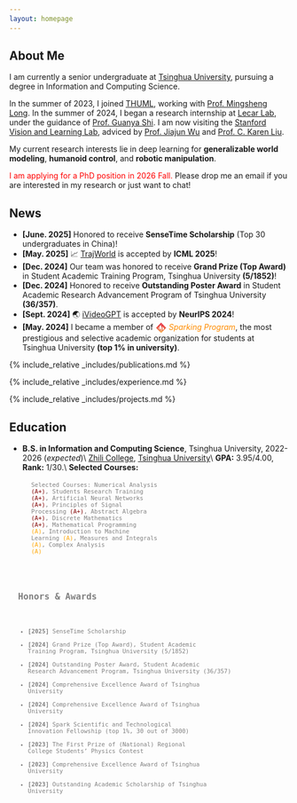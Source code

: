 ```yaml
---
layout: homepage
---
```


## About Me

I am currently a senior undergraduate at [Tsinghua University](https://www.tsinghua.edu.cn/en/), pursuing a degree in Information and Computing Science.

In the summer of 2023, I joined [THUML](https://github.com/thuml), working with [Prof. Mingsheng Long](http://ise.thss.tsinghua.edu.cn/~mlong/). In the summer of 2024, I began a research internship at [Lecar Lab](https://lecar-lab.github.io/), under the guidance of [Prof. Guanya Shi](https://www.gshi.me/). I am now visiting the [Stanford Vision and Learning Lab](https://svl.stanford.edu/), adviced by [Prof. Jiajun Wu](https://jiajunwu.com/) and [Prof. C. Karen Liu](https://engineering.stanford.edu/people/karen-liu).

My current research interests lie in deep learning for **generalizable world modeling**, **humanoid control**, and **robotic manipulation**.

<span style="color:red">I am applying for a PhD position in 2026 Fall.</span> Please drop me an email if you are interested in my research or just want to chat!

## News
- **[June. 2025]** Honored to receive **SenseTime Scholarship** (Top 30 undergraduates in China)!
- **[May. 2025]** 📈 [TrajWorld](https://arxiv.org/abs/2502.01366) is accepted by **ICML 2025**!
- **[Dec. 2024]** Our team was honored to receive **Grand Prize (Top Award)** in Student Academic Training Program, Tsinghua University **(5/1852)**!
- **[Dec. 2024]** Honored to receive **Outstanding Poster Award** in Student Academic Research Advancement Program of Tsinghua University **(36/357)**.
- **[Sept. 2024]** 🌏 [iVideoGPT](https://thuml.github.io/iVideoGPT/) is accepted by **NeurIPS 2024**!
- **[May. 2024]** I became a member of <img src="/assets/img/spark.png" width="20" height="20" style="vertical-align: text-top; margin-right: 0px"> <span style="color: #FF8C00">_Sparking Program_</span>, the most prestigious and selective academic organization for students at Tsinghua University **(top 1% in university)**.

{% include_relative _includes/publications.md %}

{% include_relative _includes/experience.md %}

{% include_relative _includes/projects.md %}

## Education

- **B.S. in Information and Computing Science**, Tsinghua University, 2022-2026 (_expected_)\\
    [Zhili College](https://www.zlc.tsinghua.edu.cn/), [Tsinghua University](https://www.tsinghua.edu.cn/en/)\\
    **GPA:** 3.95/4.00, **Rank:** 1/30.\\
    **Selected Courses:** <code style="font-size: 0.75em; display: block; margin-left: 1.5em; margin-top: 0.5em; color: gray;">
    Selected Courses: Numerical Analysis <span style="color: Maroon;">(A+)</span>, Students Research Training <span style="color: Maroon;">(A+)</span>, Artificial Neural Networks <span style="color: Maroon;">(A+)</span>, Principles of Signal Processing <span style="color: Maroon;">(A+)</span>,    Abstract Algebra <span style="color: Maroon;">(A+)</span>, Discrete Mathematics <span style="color: Maroon;">(A+)</span>, Mathematical Programming <span style="color: orange;">(A)</span>, Introduction to Machine Learning <span style="color: orange;">(A)</span>, Measures and Integrals <span style="color: orange;">(A)</span>, Complex Analysis <span style="color: orange;">(A)</span>

## Honors & Awards 
- **[2025]** SenseTime Scholarship
- **[2024]** Grand Prize (Top Award), Student Academic Training Program, Tsinghua University (5/1852)
- **[2024]** Outstanding Poster Award, Student Academic Research Advancement Program, Tsinghua University (36/357)
- **[2024]** Comprehensive Excellence Award of Tsinghua University
- **[2024]** Comprehensive Excellence Award of Tsinghua University
- **[2024]** Spark Scientific and Technological Innovation Fellowship (top 1%, 30 out of 3000) 
- **[2023]** The First Prize of (National) Regional College Students’ Physics Contest
- **[2023]** Comprehensive Excellence Award of Tsinghua University
- **[2023]** Outstanding Academic Scholarship of Tsinghua University
